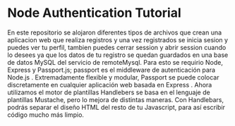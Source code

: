 # Node Authentication Tutorial

En este repositorio se alojaron diferentes tipos de archivos que crean una aplicacion web que realiza registros y una vez registrados se inicia sesion y puedes ver tu perfil, tambien puedes cerrar session y abrir session cuando lo desees ya que los datos de tu registro se quedan guardados en una base de datos MySQL del servicio de remoteMysql. Para esto se requirio Node, Express y Passport.js; passport es el middleware de autenticación para Node.js . Extremadamente flexible y modular, Passport se puede colocar discretamente en cualquier aplicación web basada en Express . Ahora utilizamos el motor de plantillas Handlebers se basa en el lenguaje de plantillas Mustache, pero lo mejora de distintas maneras. Con Handlebars, podrás separar el diseño HTML del resto de tu Javascript, para así escribir código mucho más limpio.

